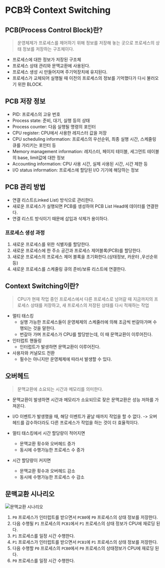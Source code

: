 # PCB와 Context Switching

## PCB(Process Control Block)란?

> 운영체제가 프로세스를 제어하기 위해 정보를 저장해 놓는 곳으로 프로세스의 상태 정보를 저장하는 구조체이다.

- 프로세스에 대한 정보가 저장된 구조체
- 프로세스 상태 관리와 문맥교환에 사용된다.
- 프로세스 생성 시 만들어지며 주기억장치에 유지된다.
- 프로세스가 교체되어 실행될 때 이전의 프로세스의 정보를 기억했다가 다시 불러오기 위한 BLOCK.

## PCB 저장 정보

- PID: 프로세스의 고유 번호
- Process state: 준비, 대기, 실행 등의 상태
- Process counter: 다음 실행될 명령의 포인터
- CPU register: CPU에서 사용한 레지스터 값을 저장
- CPU scheduling information: 프로세스의 우선순위, 최종 실행 시간, 스케줄링 큐를 가리키는 포인터 등
- Memory management information: 레지스터, 페이지 테이블, 세그먼트 테이블의 base, limit값에 대한 정보
- Accounting information: CPU 사용 시간, 실제 사용된 시간, 시간 제한 등
- I/O status information: 프로세스에 할당된 I/O 기기에 해당하는 정보

## PCB 관리 방법

- 연결 리스트(Linked List) 방식으로 관리한다.
- 새로운 프로세스가 실행되면 PCB를 생성하여 PCB List Head에 데이터를 연결한다.
- 연결 리스트 방식이기 때문에 삽입과 삭제가 용이하다.

### 프로세스 생성 과정

1. 새로운 프로세스를 위한 식별자를 할당한다.
2. 새로운 프로세스에 한 주소 공간과 프로세스 제어블록(PCB)를 할당한다.
3. 새로운 프로세스의 프로세스 제어 블록을 초기화한다.(상태정보, 카운터 ,우선순위 등)
4. 새로운 프로세스를 스케줄링 큐의 준비/보류 리스트에 연결한다.

## Context Switching이란?

> CPU가 현재 작업 중인 프로세스에서 다른 프로세스로 넘어갈 때 지금까지의 프로세스 상태를 저장하고, 새 프로세스의 저장된 상태를 다시 적재하는 작업

- 멀티 태스킹
  - 실행 가능한 프로세스들이 운영체제의 스케줄러에 의해 조금씩 번갈아가며 수행되는 것을 말한다.
  - 번갈아 가며 프로세스가 CPU를 할당받는데, 이 때 문맥교환이 이루어진다.
- 인터럽트 핸들링
  - 인터럽트가 발생하면 문맥교환이 이루어진다.
- 사용자와 커널모드 전환
  - 필수는 아니지만 운영체제에 따라서 발생할 수 있다.

## 오버헤드

> 문맥교환에 소요되는 시간과 메모리를 의미한다.

- 문맥교환이 발생하면 시간과 메모리가 소요되므로 잦은 문맥교환은 성능 저하를 가져온다.
- I/O 이벤트가 발생했을 때, 해당 이벤트가 끝날 때까지 작업을 할 수 없다.
  -> 오버헤드를 감수하더라도 다른 프로세스가 작업을 하는 것이 더 효율적이다.

- 멀티 태스킹에서 시간 할당량이 적어지면
  - 문맥교환 횟수와 오버헤드 증가
  - 동시에 수행가능한 프로세스 수 증가
- 시간 할당량이 커지면
  - 문맥교환 횟수과 오버헤드 감소
  - 동시에 수행가능한 프로세스 수 감소

## 문맥교환 시나리오

![문맥교환 시나리오](https://github.com/Fun-Fun-Study/CS-Study/assets/37894963/b133fa32-3d73-462a-a6c1-a25a15669167)

1. `P0` 프로세스가 인터럽트를 받으면서 `PCB0`에 `P0` 프로세스의 상태 정보를 저장한다.
2. 다음 수행될 `P1` 프로세스의 `PCB1`에서 `P1` 프로세스의 상태 정보가 CPU에 재로딩 된다.
3. `P1` 프로세스를 일정 시간 수행한다.
4. `P1` 프로세스가 인터럽트를 받으면서 `PCB1`에 `P1` 프로세스의 상태 정보를 저장한다.
5. 다음 수행할 `P0` 프로세스의 `PCB0`에서 `P0` 프로세스의 상태정보가 CPU에 재로딩 된다.
6. `P0` 프로세스를 일정 시간 수행한다.
